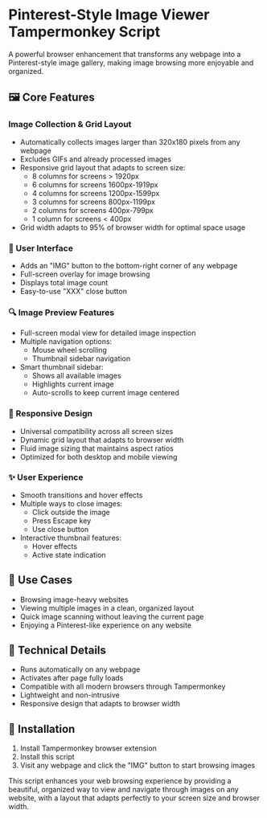 # Pinterest-Style Image Viewer Tampermonkey Script

A powerful browser enhancement that transforms any webpage into a Pinterest-style image gallery, making image browsing more enjoyable and organized.

## 🖼️ Core Features

### Image Collection & Grid Layout
- Automatically collects images larger than 320x180 pixels from any webpage
- Excludes GIFs and already processed images
- Responsive grid layout that adapts to screen size:
  - 8 columns for screens > 1920px
  - 6 columns for screens 1600px-1919px
  - 4 columns for screens 1200px-1599px
  - 3 columns for screens 800px-1199px
  - 2 columns for screens 400px-799px
  - 1 column for screens < 400px
- Grid width adapts to 95% of browser width for optimal space usage

### 🎯 User Interface
- Adds an "IMG" button to the bottom-right corner of any webpage
- Full-screen overlay for image browsing
- Displays total image count
- Easy-to-use "XXX" close button

### 🔍 Image Preview Features
- Full-screen modal view for detailed image inspection
- Multiple navigation options:
  - Mouse wheel scrolling
  - Thumbnail sidebar navigation
- Smart thumbnail sidebar:
  - Shows all available images
  - Highlights current image
  - Auto-scrolls to keep current image centered

### 📱 Responsive Design
- Universal compatibility across all screen sizes
- Dynamic grid layout that adapts to browser width
- Fluid image sizing that maintains aspect ratios
- Optimized for both desktop and mobile viewing

### ✨ User Experience
- Smooth transitions and hover effects
- Multiple ways to close images:
  - Click outside the image
  - Press Escape key
  - Use close button
- Interactive thumbnail features:
  - Hover effects
  - Active state indication

## 🎯 Use Cases
- Browsing image-heavy websites
- Viewing multiple images in a clean, organized layout
- Quick image scanning without leaving the current page
- Enjoying a Pinterest-like experience on any website

## 🔧 Technical Details
- Runs automatically on any webpage
- Activates after page fully loads
- Compatible with all modern browsers through Tampermonkey
- Lightweight and non-intrusive
- Responsive design that adapts to browser width

## 🚀 Installation
1. Install Tampermonkey browser extension
2. Install this script
3. Visit any webpage and click the "IMG" button to start browsing images

This script enhances your web browsing experience by providing a beautiful, organized way to view and navigate through images on any website, with a layout that adapts perfectly to your screen size and browser width.
